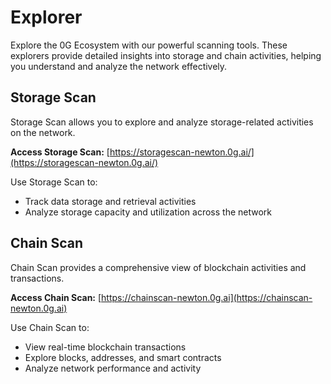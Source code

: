 # Explorer

Explore the 0G Ecosystem with our powerful scanning tools. These explorers provide detailed insights into storage and chain activities, helping you understand and analyze the network effectively.

## Storage Scan

Storage Scan allows you to explore and analyze storage-related activities on the network.

**Access Storage Scan:** [https://storagescan-newton.0g.ai/](https://storagescan-newton.0g.ai/)

Use Storage Scan to:
- Track data storage and retrieval activities
- Analyze storage capacity and utilization across the network

## Chain Scan

Chain Scan provides a comprehensive view of blockchain activities and transactions.

**Access Chain Scan:** [https://chainscan-newton.0g.ai](https://chainscan-newton.0g.ai)

Use Chain Scan to:
- View real-time blockchain transactions
- Explore blocks, addresses, and smart contracts
- Analyze network performance and activity